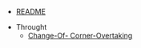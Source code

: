 * [README](README.md)
- Throught
    * [Change-Of- Corner-Overtaking](1-throught/0302-change-of-%20corner-overtaking.md)


